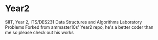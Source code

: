 # Year2
SIIT, Year 2, ITS/DES231 Data Structures and Algorithms Laboratory Problems
Forked from ammaster10s' Year2 repo, he's a better coder than me so please check out his works
